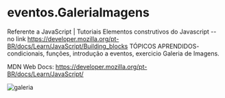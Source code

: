 # eventos.GaleriaImagens
Referente a JavaScript | Tutoriais 
Elementos construtivos do Javascript -- no link https://developer.mozilla.org/pt-BR/docs/Learn/JavaScript/Building_blocks
TÓPICOS APRENDIDOS- condicionais, funções, introdução a eventos, exercicio Galeria de Imagens.

MDN Web Docs: https://developer.mozilla.org/pt-BR/docs/Learn/JavaScript/

![galeria](https://user-images.githubusercontent.com/8356862/170791833-0e7b10db-6cb3-4e80-b055-2254d3859829.gif)

